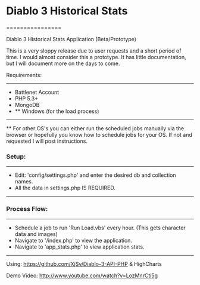 #  Diablo 3 Historical Stats
================

Diablo 3 Historical Stats Application (Beta/Prototype)

This is a very sloppy release due to user requests and a short period of time. I would almost consider this a prototype. 
It has little documentation, but I will document more on the days to come.

Requirements:
- - -
 - Battlenet Account
 - PHP 5.3+
 - MongoDB
 - ** Windows (for the load process)
- - -

** For other OS's you can either run the scheduled jobs manually via the browser or hopefully you know how to schedule jobs for your OS. If not and requested I will post instructions.

### Setup:
- - -
 - Edit: 'config/settings.php' and enter the desired db and collection names.
 - All the data in settings.php IS REQUIRED.
- - -

### Process Flow:
- - -
 - Schedule a job to run 'Run Load.vbs' every hour. (This gets character data and images)
 - Navigate to '/index.php' to view the application.
 - Navigate to 'app_stats.php' to view application stats.
- - -

Using: https://github.com/XjSv/Diablo-3-API-PHP & HighCharts

Demo Video: http://www.youtube.com/watch?v=LozMnrCti5g

